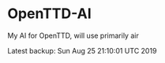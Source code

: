 # OpenTTD-AI
My AI for OpenTTD, will use primarily air

Latest backup: Sun Aug 25 21:10:01 UTC 2019

